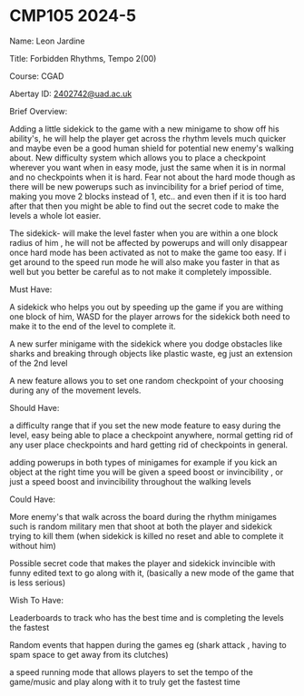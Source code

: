 # CMP105 2024-5 

Name: Leon Jardine

Title: Forbidden Rhythms, Tempo 2(00)

Course: CGAD

Abertay ID: 2402742@uad.ac.uk

Brief Overview:

Adding a little sidekick to the game with a new minigame to show off his ability's, he will help the player get across the rhythm levels much quicker and maybe even be a good human shield for potential new enemy's walking about. New difficulty system which allows you to place a checkpoint wherever you want when in easy mode, just the same when it is in normal and no checkpoints when it is hard. Fear not about the hard mode though as there will be new powerups such as invincibility for a brief period of time, making you move 2 blocks instead of 1, etc.. and even then if it is too hard after that then you might be able to find out the secret code to make the levels a whole lot easier.

The sidekick- will make the level faster when you are within a one block radius of him , he will not be affected by powerups and will only disappear once hard mode has been activated as not to make the game too easy. If i get around to the speed run mode he will also make you faster in that as well but you better be careful as to not make it completely impossible.

Must Have:

A sidekick who helps you out by speeding up the game if you are withing one block of him, WASD for the player arrows for the sidekick both need to make it to the end of the level to complete it.

A new surfer minigame with the sidekick where you dodge obstacles like sharks and breaking through objects like plastic waste, eg just an extension of the 2nd level

A new feature allows you to set one random checkpoint of your choosing during any of the movement levels.

Should Have: 

a difficulty range that if you set the new mode feature to easy during the level, easy being able to place a checkpoint anywhere, normal getting rid of any user place checkpoints and hard getting rid of checkpoints in general.

adding powerups in both types of minigames for example if you kick an object at the right time you will be given a speed boost or invincibility , or just a speed boost and invincibility throughout the walking levels

Could Have: 

More enemy's that walk across the board during the rhythm minigames such is random military men that shoot at both the player and sidekick trying to kill them (when sidekick is killed no reset and able to complete it without him)

Possible secret code that makes the player and sidekick invincible with funny edited text to go along with it, (basically a new mode of the game that is less serious)


Wish To Have: 

Leaderboards to track who has the best time and is completing the levels the fastest

Random events that happen during the games eg (shark attack , having to spam space to get away from its clutches)

a speed running mode that allows players to set the tempo of the game/music and play along with it to truly get the fastest time

